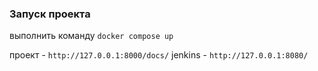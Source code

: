 ### Запуск проекта

выполнить команду `docker compose up`

проект - `http://127.0.0.1:8000/docs/`
jenkins - `http://127.0.0.1:8080/`